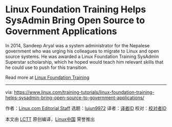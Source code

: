 [#]: collector: (lujun9972)
[#]: translator: ( )
[#]: reviewer: ( )
[#]: publisher: ( )
[#]: url: ( )
[#]: subject: (Linux Foundation Training Helps SysAdmin Bring Open Source to Government Applications)
[#]: via: (https://www.linux.com/training-tutorials/linux-foundation-training-helps-sysadmin-bring-open-source-to-government-applications/)
[#]: author: (Linux.com Editorial Staff https://www.linux.com/author/craig/)

Linux Foundation Training Helps SysAdmin Bring Open Source to Government Applications
======

In 2014, Sandeep Aryal was a system administrator for the Nepalese government who was urging his colleagues to migrate to Linux and open source systems. He was awarded a Linux Foundation Training SysAdmin Superstar scholarship, which he hoped would teach him relevant skills that he could use to push for this transition.

Read more at [Linux Foundation Training][1]

--------------------------------------------------------------------------------

via: https://www.linux.com/training-tutorials/linux-foundation-training-helps-sysadmin-bring-open-source-to-government-applications/

作者：[Linux.com Editorial Staff][a]
选题：[lujun9972][b]
译者：[译者ID](https://github.com/译者ID)
校对：[校对者ID](https://github.com/校对者ID)

本文由 [LCTT](https://github.com/LCTT/TranslateProject) 原创编译，[Linux中国](https://linux.cn/) 荣誉推出

[a]: https://www.linux.com/author/craig/
[b]: https://github.com/lujun9972
[1]: https://training.linuxfoundation.org/announcements/success-story-linux-foundation-training-helps-sysadmin-bring-open-source-to-government-applications/?utm_source=linuxcom&utm_medium=blog&utm_campaign=lift
